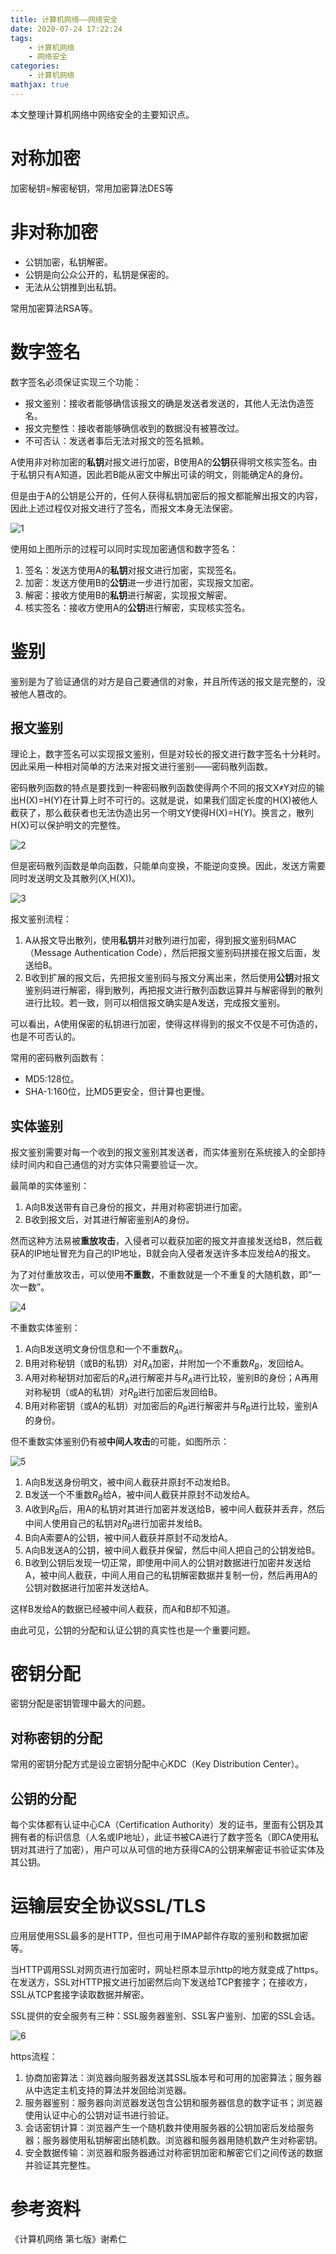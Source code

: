 ```yaml
---
title: 计算机网络——网络安全
date: 2020-07-24 17:22:24
tags: 
	- 计算机网络
	- 网络安全
categories:
	- 计算机网络
mathjax: true
---
```


本文整理计算机网络中网络安全的主要知识点。

<!--more-->

# 对称加密

加密秘钥=解密秘钥，常用加密算法DES等

# 非对称加密

- 公钥加密，私钥解密。
- 公钥是向公众公开的，私钥是保密的。
- 无法从公钥推到出私钥。

常用加密算法RSA等。

# 数字签名

数字签名必须保证实现三个功能：

- 报文鉴别：接收者能够确信该报文的确是发送者发送的，其他人无法伪造签名。
- 报文完整性：接收者能够确信收到的数据没有被篡改过。
- 不可否认：发送者事后无法对报文的签名抵赖。

A使用非对称加密的**私钥**对报文进行加密，B使用A的**公钥**获得明文核实签名。由于私钥只有A知道，因此若B能从密文中解出可读的明文，则能确定A的身份。

但是由于A的公钥是公开的，任何人获得私钥加密后的报文都能解出报文的内容，因此上述过程仅对报文进行了签名，而报文本身无法保密。

![1](../images/%E8%AE%A1%E7%AE%97%E6%9C%BA%E7%BD%91%E7%BB%9C%E2%80%94%E2%80%94%E7%BD%91%E7%BB%9C%E5%AE%89%E5%85%A8/1.png)

使用如上图所示的过程可以同时实现加密通信和数字签名：

1. 签名：发送方使用A的**私钥**对报文进行加密，实现签名。
2. 加密：发送方使用B的**公钥**进一步进行加密，实现报文加密。
3. 解密：接收方使用B的**私钥**进行解密，实现报文解密。
4. 核实签名：接收方使用A的**公钥**进行解密，实现核实签名。

# 鉴别

鉴别是为了验证通信的对方是自己要通信的对象，并且所传送的报文是完整的，没被他人篡改的。

## 报文鉴别

理论上，数字签名可以实现报文鉴别，但是对较长的报文进行数字签名十分耗时。因此采用一种相对简单的方法来对报文进行鉴别——密码散列函数。

密码散列函数的特点是要找到一种密码散列函数使得两个不同的报文X$\neq$Y对应的输出H(X)=H(Y)在计算上时不可行的。这就是说，如果我们固定长度的H(X)被他人截获了，那么截获者也无法伪造出另一个明文Y使得H(X)=H(Y)。换言之，散列H(X)可以保护明文的完整性。

![2](../images/%E8%AE%A1%E7%AE%97%E6%9C%BA%E7%BD%91%E7%BB%9C%E2%80%94%E2%80%94%E7%BD%91%E7%BB%9C%E5%AE%89%E5%85%A8/2.png)

但是密码散列函数是单向函数，只能单向变换，不能逆向变换。因此，发送方需要同时发送明文及其散列(X,H(X))。

![3](../images/%E8%AE%A1%E7%AE%97%E6%9C%BA%E7%BD%91%E7%BB%9C%E2%80%94%E2%80%94%E7%BD%91%E7%BB%9C%E5%AE%89%E5%85%A8/3.png)

报文鉴别流程：

1. A从报文导出散列，使用**私钥**并对散列进行加密，得到报文鉴别码MAC（Message Authentication Code），然后把报文鉴别码拼接在报文后面，发送给B。
2. B收到扩展的报文后，先把报文鉴别码与报文分离出来，然后使用**公钥**对报文鉴别码进行解密，得到散列，再把报文进行散列函数运算并与解密得到的散列进行比较。若一致，则可以相信报文确实是A发送，完成报文鉴别。

可以看出，A使用保密的私钥进行加密，使得这样得到的报文不仅是不可伪造的，也是不可否认的。

常用的密码散列函数有：

- MD5:128位。
- SHA-1:160位，比MD5更安全，但计算也更慢。

## 实体鉴别

报文鉴别需要对每一个收到的报文鉴别其发送者，而实体鉴别在系统接入的全部持续时间内和自己通信的对方实体只需要验证一次。

最简单的实体鉴别：

1. A向B发送带有自己身份的报文，并用对称密钥进行加密。
2. B收到报文后，对其进行解密鉴别A的身份。

然而这种方法易被**重放攻击**，入侵者可以截获加密的报文并直接发送给B，然后截获A的IP地址冒充为自己的IP地址，B就会向入侵者发送许多本应发给A的报文。

为了对付重放攻击，可以使用**不重数**，不重数就是一个不重复的大随机数，即“一次一数”。

![4](../images/%E8%AE%A1%E7%AE%97%E6%9C%BA%E7%BD%91%E7%BB%9C%E2%80%94%E2%80%94%E7%BD%91%E7%BB%9C%E5%AE%89%E5%85%A8/4.png)

不重数实体鉴别：

1. A向B发送明文身份信息和一个不重数$R_A$。
2. B用对称秘钥（或B的私钥）对$R_A$加密，并附加一个不重数$R_B$，发回给A。
3. A用对称秘钥对加密后的$R_A$进行解密并与$R_A$进行比较，鉴别B的身份；A再用对称秘钥（或A的私钥）对$R_B$进行加密后发回给B。
4. B用对称密钥（或A的私钥）对加密后的$R_B$进行解密并与$R_B$进行比较，鉴别A的身份。

但不重数实体鉴别仍有被**中间人攻击**的可能，如图所示：

![5](../images/%E8%AE%A1%E7%AE%97%E6%9C%BA%E7%BD%91%E7%BB%9C%E2%80%94%E2%80%94%E7%BD%91%E7%BB%9C%E5%AE%89%E5%85%A8/5.png)

1. A向B发送身份明文，被中间人截获并原封不动发给B。
2. B发送一个不重数$R_B$给A，被中间人截获并原封不动发给A。
3. A收到$R_B$后，用A的私钥对其进行加密并发送给B，被中间人截获并丢弃，然后中间人使用自己的私钥对$R_B$进行加密并发给B。
4. B向A索要A的公钥，被中间人截获并原封不动发给A。
5. A向B发送A的公钥，被中间人截获并保留，然后中间人把自己的公钥发给B。
6. B收到公钥后发现一切正常，即使用中间人的公钥对数据进行加密并发送给A，被中间人截获，中间人用自己的私钥解密数据并复制一份，然后再用A的公钥对数据进行加密并发送给A。

这样B发给A的数据已经被中间人截获，而A和B却不知道。

由此可见，公钥的分配和认证公钥的真实性也是一个重要问题。

# 密钥分配

密钥分配是密钥管理中最大的问题。

## 对称密钥的分配

常用的密钥分配方式是设立密钥分配中心KDC（Key Distribution Center）。

## 公钥的分配

每个实体都有认证中心CA（Certification Authority）发的证书，里面有公钥及其拥有者的标识信息（人名或IP地址），此证书被CA进行了数字签名（即CA使用私钥对其进行了加密），用户可以从可信的地方获得CA的公钥来解密证书验证实体及其公钥。

# 运输层安全协议SSL/TLS

应用层使用SSL最多的是HTTP，但也可用于IMAP邮件存取的鉴别和数据加密等。

当HTTP调用SSL对网页进行加密时，网址栏原本显示http的地方就变成了https。在发送方，SSL对HTTP报文进行加密然后向下发送给TCP套接字；在接收方，SSL从TCP套接字读取数据并解密。

SSL提供的安全服务有三种：SSL服务器鉴别、SSL客户鉴别、加密的SSL会话。

![6](../images/%E8%AE%A1%E7%AE%97%E6%9C%BA%E7%BD%91%E7%BB%9C%E2%80%94%E2%80%94%E7%BD%91%E7%BB%9C%E5%AE%89%E5%85%A8/6.png)

https流程：

1. 协商加密算法：浏览器向服务器发送其SSL版本号和可用的加密算法；服务器从中选定主机支持的算法并发回给浏览器。
2. 服务器鉴别：服务器向浏览器发送包含公钥和服务器信息的数字证书；浏览器使用认证中心的公钥对证书进行验证。
3. 会话密钥计算：浏览器产生一个随机数并使用服务器的公钥加密后发给服务器；服务器使用私钥解密出随机数。浏览器和服务器用随机数产生对称密钥。
4. 安全数据传输：浏览器和服务器通过对称密钥加密和解密它们之间传送的数据并验证其完整性。

# 参考资料

《计算机网络 第七版》谢希仁